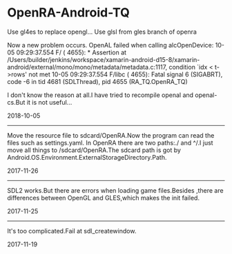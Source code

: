 # OpenRA-Android-TQ


Use gl4es to replace opengl...
Use glsl from gles branch of openra

Now a new problem occurs. OpenAL failed when calling alcOpenDevice:
10-05 09:29:37.554 F/        ( 4655): * Assertion at /Users/builder/jenkins/workspace/xamarin-android-d15-8/xamarin-android/external/mono/mono/metadata/metadata.c:1117, condition `idx < t->rows' not met
10-05 09:29:37.554 F/libc    ( 4655): Fatal signal 6 (SIGABRT), code -6 in tid 4681 (SDLThread), pid 4655 (RA_TQ.OpenRA_TQ)

I don't know the reason at all.I have tried to recompile openal and openal-cs.But it is not useful...

2018-10-05

************************************************************

Move the resource file to sdcard/OpenRA.Now the program can read the files such as settings.yaml.
In OpenRA there are two paths:./ and ^/.I just move all things to /sdcard/OpenRA.The sdcard path is got by Android.OS.Environment.ExternalStorageDirectory.Path.

2017-11-26
************************************************************

SDL2 works.But there are errors when loading game files.Besides ,there are differences between OpenGL and GLES,which makes the init failed.

2017-11-25
************************************************************
It's too complicated.Fail at sdl_createwindow.

2017-11-19
